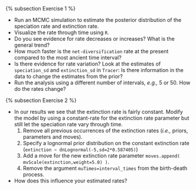 {% subsection Exercise 1 %}

- Run an MCMC simulation to estimate the posterior distribution of the speciation rate and extinction rate.
- Visualize the rate through time using `R`.
- Do you see evidence for rate decreases or increases? What is the general trend?
- How much faster is the `net-diversification` rate at the present compared to the most ancient time interval?
- Is there evidence for rate variation? Look at the estimates of `speciation_sd` and `extinction_sd` in `Tracer`: Is there information in the data to change the estimates from the prior?
- Run the analysis using a different number of intervals, *e.g.,* 5 or 50. How do the rates change?


{% subsection Exercise 2 %}

- In our results we see that the extinction rate is fairly constant. Modify the model by using a constant-rate for the extinction rate parameter but still let the speciation rate vary through time.
	1. Remove all previous occurrences of the extinction rates (*i.e.,* priors, parameters and moves).
	2. Specify a lognormal prior distribution on the constant extinction rate (`extinction ~ dnLognormal(-5,sd=2*0.587405)`)
	3. Add a move for the new extinction rate parameter `moves.append( mvScale(extinction,weight=5.0) )`.
	4. Remove the argument `muTimes=interval_times` from the birth-death process.
- How does this influence your estimated rates?


